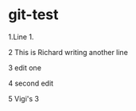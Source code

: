 # git-test

1.Line 1.

2 This is Richard writing another line

3 edit one

4 second edit

5 Vigi's 3
